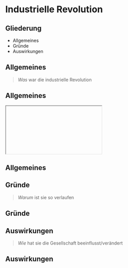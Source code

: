 # Industrielle Revolution



## Gliederung
+ Allgemeines
+ Gründe
+ Auswirkungen



## Allgemeines

> *Was* war die industrielle Revolution


## Allgemeines
<iframe srcdoc="
	<html>
		<head>
			<link rel="stylesheet" href="https://feathecutie.github.io/ind-rev/css/reveal.css">
			<link rel="stylesheet" href="https://feathecutie.github.io/ind-rev/css/theme/white.css">
		</head>
		<body>
			<div class="reveal">
				<div class="slides">
					<section>Slide 1</section>
					<section>Slide 2</section>
				</div>
			</div>
			<script src="js/reveal.js"></script>
			<script>
				Reveal.initialize();
			</script>
		</body>
	</html>
"></iframe>


## Allgemeines



## Gründe

> *Warum* ist sie so verlaufen


## Gründe



## Auswirkungen

> *Wie* hat sie die Gesellschaft beeinflusst/verändert


## Auswirkungen
